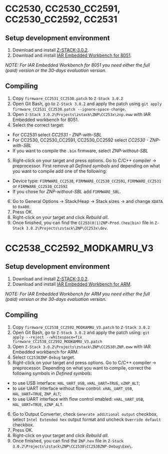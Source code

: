 # CC2530, CC2530_CC2591, CC2530_CC2592, CC2531

## Setup development environment
1. Download and install [Z-STACK-3.0.2](http://www.ti.com/tool/Z-STACK).
2. Download and install [IAR Embedded Workbench for 8051](https://www.iar.com/iar-embedded-workbench/#!?architecture=8051).

*NOTE: For IAR Embedded Workbench for 8051 you need either the full (paid) version or the 30-days evaluation version.*

## Compiling
1. Copy `firmware_CC2531_CC2530.patch` to `Z-Stack 3.0.2`
2. Open Git Bash, go to `Z-Stack 3.0.2` and apply the patch using `git apply firmware_CC2531_CC2530.patch --ignore-space-change`.
3. Open `Z-Stack 3.0.2\Projects\zstack\ZNP\CC253x\znp.eww` with IAR Embedded workbench for 8051.
4. Select the correct target:
  - For CC2531 select *CC2531 - ZNP-with-SBL*
  - For CC2530, CC2530_CC2591, CC2530_CC2592 select *CC2530 - ZNP-with-SBL*
  - If you want to compile the `.bin` firmware, select *ZNP-without-SBL*
5. Right-click on your target and press options. Go to C/C++ compiler -> preprocessor. First remove all *Defined symbols* and depending on what you want to compile add one of the following:
- Device type: `FIRMWARE_CC2530`, `FIRMWARE_CC2530_CC2591`, `FIRMWARE_CC2531` or `FIRMWARE_CC2530_CC2592`
- If you chose for *ZNP-without-SBL* add `FIRMWARE_SBL`.
6. Go to General Options -> Stack/Heap -> Stack sizes -> and change `XDATA` to `0x400`.
7. Press OK.
8. Right-click on your target and click *Rebuild all*.
9. Once finished, you can find the `CC253(0|1)ZNP-Prod.(hex|bin)` file in `Z-Stack 3.0.2\Projects\zstack\ZNP\CC253x\dev`.

# CC2538_CC2592_MODKAMRU_V3

## Setup development environment
1. Download and install [Z-STACK-3.0.2](http://www.ti.com/tool/Z-STACK).
2. Download and install [IAR Embedded Workbench for ARM](https://www.iar.com/iar-embedded-workbench/#!?architecture=Arm).

*NOTE: For IAR Embedded Workbench for ARM you need either the full (paid) version or the 30-days evaluation version.*

## Compiling
1. Copy `firmware_CC2538_CC2592_MODKAMRU_V3.patch` to `Z-Stack 3.0.2`
2. Open Git Bash, go to `Z-Stack 3.0.2` and apply the patch using:
 `git apply --reject --whitespace=fix firmware_CC2538_CC2592_MODKAMRU_V3.patch`
3. Open `Z-Stack 3.0.2\Projects\zstack\ZNP\CC2538\ZNP.eww` with IAR Embedded workbench for ARM.
4. Select `CC2538ZNP-Debug` target.
5. Right-click on your target and press options. Go to C/C++ compiler -> preprocessor. Depending on what you want to compile, correct the following symbols in *Defined symbols*:
- to use USB interface: `HAL_UART_USB`, `xHAL_UART=TRUE`, `xZNP_ALT`;
- to use UART interface without flow control: `xHAL_UART_USB`, `HAL_UART=TRUE`, `ZNP_ALT`;
- to use UART interface with flow control enabled: `xHAL_UART_USB`, `HAL_UART=TRUE`, `xZNP_ALT`.
6. Go to Output Converter, check `Generate additional output` checkbox, select `Intel Extended hex` output format and uncheck `Override default` checkbox.
7. Press OK.
8. Right-click on your target and click *Rebuild all*.
9. Once finished, you can find the `ZNP.hex` file in `Z-Stack 3.0.2\Projects\zstack\ZNP\CC2538\CC2538ZNP-Debug\Exe\`.

